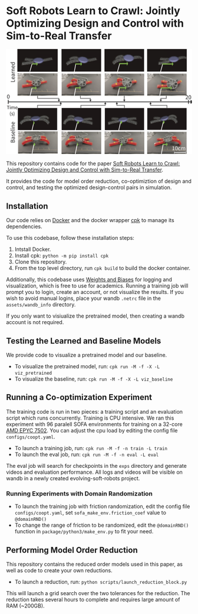# Soft Robots Learn to Crawl: Jointly Optimizing Design and Control with Sim-to-Real Transfer

![](frames.png)

This repository contains code for the paper [Soft Robots Learn to Crawl: Jointly Optimizing Design and Control with Sim-to-Real Transfer](https://arxiv.org/abs/2202.04575).

It provides the code for model order reduction, co-optimiztion of design and control, and testing the optimized design-control pairs in simulation.


## Installation

Our code relies on [Docker](https://www.docker.com/get-started) and the docker wrapper [cpk](https://github.com/afdaniele/cpk) to manage its dependencies.

To use this codebase, follow these installation steps:

1. Intstall Docker.
2. Install cpk: `python -m pip install cpk`
3. Clone this repository.
4. From the top level directory, run `cpk build` to build the docker container.

Additionally, this codebase uses [Weights and Biases](https://wandb.ai/site) for logging and visualization, which is free to use for academics.
Running a training job will prompt you to login, create an account, or not visualize the results.
If you wish to avoid manual logins, place your wandb `.netrc` file in the `assets/wandb_info` directory.

If you only want to visiualize the pretrained model, then creating a wandb account is not required.

## Testing the Learned and Baseline Models

We provide code to visualize a pretrained model and our baseline.

- To visualize the pretrained model, run: `cpk run -M -f -X -L viz_pretrained`
- To visualize the baseline, run: `cpk run -M -f -X -L viz_baseline`

## Running a Co-optimization Experiment

The training code is run in two pieces: a training script and an evaluation script which runs concurrently.
Training is CPU intensive. We ran this experiment with 96 paralell SOFA environments for training on a 32-core [AMD EPYC 7502](https://www.amd.com/en/products/cpu/amd-epyc-7502).
You can adjust the cpu load by editing the config file `configs/coopt.yaml`.

- To launch a training job, run: `cpk run -M -f -n train -L train`
- To launch the eval job, run: `cpk run -M -f -n eval -L eval`

The eval job will search for checkpoints in the `exps` directory and generate videos and evaluation performance.
All logs and videos will be visible on wandb in a newly created evolving-soft-robots project.

### Running Experiments with Domain Randomization

- To launch the training job with friction randomization, edit the config file `configs/coopt.yaml`, set `sofa_make_env.friction_coef` value to `@domainRND()`
- To change the range of friction to be randomized, edit the `@domainRND()` function in `package/python3/make_env.py` to fit your need.


## Performing Model Order Reduction

This repository contains the reduced order models used in this paper, as well as code to create your own reductions.

- To launch a reduction, run: `python scripts/launch_reduction_block.py`

This will launch a grid search over the two tolerances for the reduction.
The reduction takes several hours to complete and requires large amount of RAM (~200GB).
